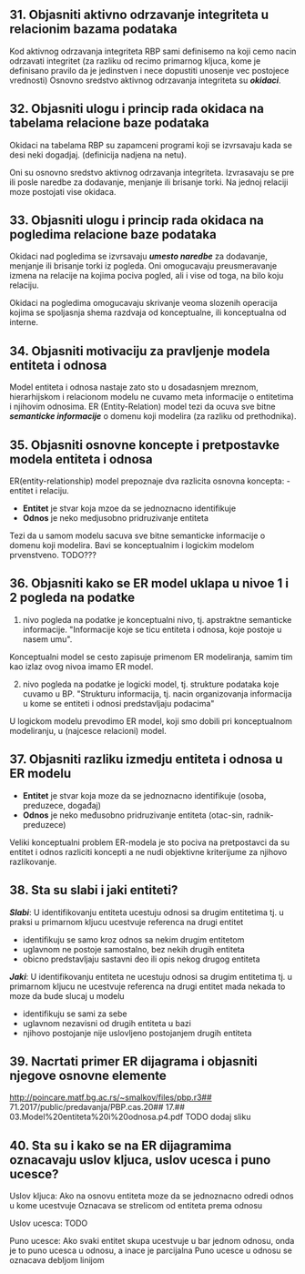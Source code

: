 ## 31. Objasniti aktivno odrzavanje integriteta u relacionim bazama podataka

Kod aktivnog odrzavanja integriteta RBP sami definisemo na koji cemo nacin odrzavati integritet (za razliku od recimo primarnog kljuca, kome je definisano pravilo da je jedinstven i nece dopustiti unosenje vec postojece vrednosti)
Osnovno sredstvo aktivnog odrzavanja integriteta su ***okidaci***.

## 32. Objasniti ulogu i princip rada okidaca na tabelama relacione baze podataka

Okidaci na tabelama RBP su zapamceni programi koji se izvrsavaju kada se desi neki dogadjaj. (definicija nadjena na netu).

Oni su osnovno sredstvo aktivnog odrzavanja integriteta. Izvrasavaju se pre ili posle naredbe za dodavanje, menjanje ili brisanje torki. Na jednoj relaciji moze postojati vise okidaca.

## 33. Objasniti ulogu i princip rada okidaca na pogledima relacione baze podataka

Okidaci nad pogledima se izvrsavaju ***umesto naredbe*** za dodavanje, menjanje ili brisanje torki iz pogleda. Oni omogucavaju preusmeravanje izmena na relacije na kojima pociva pogled, ali i vise od toga, na bilo koju relaciju.

Okidaci na pogledima omogucavaju skrivanje veoma slozenih operacija kojima se spoljasnja shema razdvaja od konceptualne, ili konceptualna od interne.

## 34. Objasniti motivaciju za pravljenje modela entiteta i odnosa

Model entiteta i odnosa nastaje zato sto u dosadasnjem mreznom, hierarhijskom i relacionom modelu ne cuvamo meta informacije o entitetima i njihovim odnosima. ER (Entity-Relation) model tezi da ocuva sve bitne ***semanticke informacije*** o domenu koji modelira (za razliku od prethodnika).

## 35. Objasniti osnovne koncepte i pretpostavke modela entiteta i odnosa

ER(entity-relationship) model prepoznaje dva razlicita osnovna koncepta: - entitet i relaciju.
- **Entitet** je stvar koja mzoe da se jednoznacno identifikuje
- **Odnos** je neko medjusobno pridruzivanje entiteta

Tezi da u samom modelu sacuva sve bitne semanticke informacije o domenu koji modelira.
Bavi se konceptualnim i logickim modelom prvenstveno. TODO???

## 36. Objasniti kako se ER model uklapa u nivoe 1 i 2 pogleda na podatke

1. nivo pogleda na podatke je konceptualni nivo, tj. apstraktne semanticke informacije. "Informacije koje se ticu entiteta i odnosa, koje postoje u nasem umu".

Konceptualni model se cesto zapisuje primenom ER modeliranja, samim tim kao izlaz ovog nivoa imamo ER model.

2. nivo pogleda na podatke je logicki model, tj. strukture podataka koje cuvamo u BP. "Strukturu informacija, tj. nacin organizovanja informacija u kome se entiteti i odnosi predstavljaju podacima"

U logickom modelu prevodimo ER model, koji smo dobili pri konceptualnom modeliranju, u (najcesce relacioni) model.

## 37. Objasniti razliku izmedju entiteta i odnosa u ER modelu

- **Entitet** je stvar koja moze da se jednoznacno identifikuje (osoba, preduzece, događaj)
- **Odnos** je neko međusobno pridruzivanje entiteta (otac-sin, radnik-preduzece)

Veliki konceptualni problem ER-modela je sto pociva na pretpostavci da su entitet i odnos razliciti koncepti a ne nudi objektivne kriterijume za njihovo razlikovanje.

## 38. Sta su slabi i jaki entiteti?

***Slabi***: U identifikovanju entiteta ucestuju odnosi sa drugim entitetima tj. u praksi u primarnom kljucu ucestvuje referenca na drugi entitet
- identifikuju se samo kroz odnos sa nekim drugim entitetom
- uglavnom ne postoje samostalno, bez nekih drugih entiteta
- obicno predstavljaju sastavni deo ili opis nekog drugog entiteta

***Jaki***: U identifikovanju entiteta ne ucestuju odnosi sa drugim entitetima tj. u primarnom kljucu ne ucestvuje referenca na drugi entitet mada nekada to moze da bude slucaj u modelu
- identifikuju se sami za sebe
- uglavnom nezavisni od drugih entiteta u bazi
- njihovo postojanje nije uslovljeno postojanjem drugih entiteta

## 39. Nacrtati primer ER dijagrama i objasniti njegove osnovne elemente

 http://poincare.matf.bg.ac.rs/~smalkov/files/pbp.r3## 71.2017/public/predavanja/PBP.cas.20## 17.## 03.Model%20entiteta%20i%20odnosa.p4.pdf TODO dodaj sliku

## 40. Sta su i kako se na ER dijagramima oznacavaju uslov kljuca, uslov ucesca i puno ucesce?

Uslov kljuca:
Ako na osnovu entiteta moze da se jednoznacno odredi odnos u kome ucestvuje
Oznacava se strelicom od entiteta prema odnosu

Uslov ucesca: TODO

Puno ucesce:
Ako svaki entitet skupa ucestvuje u bar jednom odnosu, onda je to puno ucesca u odnosu, a inace je parcijalna
Puno ucesce u odnosu se oznacava debljom linijom

